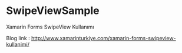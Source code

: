 # SwipeViewSample
Xamarin Forms SwipeView Kullanımı

Blog link : http://www.xamarinturkiye.com/xamarin-forms-swipeview-kullanimi/
